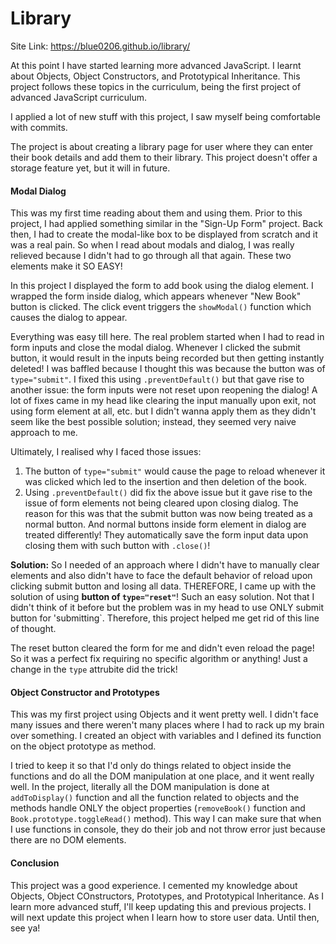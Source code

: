 # Library

Site Link: https://blue0206.github.io/library/    

At this point I have started learning more advanced JavaScript. I learnt about
Objects, Object Constructors, and Prototypical Inheritance. This project follows
these topics in the curriculum, being the first project of advanced JavaScript
curriculum.

I applied a lot of new stuff with this project, I saw myself being comfortable
with commits.

The project is about creating a library page for user where they can enter their
book details and add them to their library. This project doesn't offer a storage
feature yet, but it will in future.

#### Modal Dialog

This was my first time reading about them and using them. Prior to this project,
I had applied something similar in the "Sign-Up Form" project. Back then, I had
to create the modal-like box to be displayed from scratch and it was a real pain.
So when I read about modals and dialog, I was really relieved because I didn't
had to go through all that again. These two elements make it SO EASY!

In this project I displayed the form to add book using the dialog element.
I wrapped the form inside dialog, which appears whenever "New Book" button is
clicked. The click event triggers the `showModal()` function which causes the
dialog to appear.

Everything was easy till here. The real problem started when I had to read in
form inputs and close the modal dialog. Whenever I clicked the submit button,
it would result in the inputs being recorded but then getting instantly deleted!
I was baffled because I thought this was because the button was of `type="submit"`.
I fixed this using `.preventDefault()` but that gave rise to another issue: the form
inputs were not reset upon reopening the dialog!
A lot of fixes came in my head like clearing the input manually upon exit, not using
form element at all, etc. but I didn't wanna apply them as they didn't seem like the
best possible solution; instead, they seemed very naive approach to me.

Ultimately, I realised why I faced those issues:
1. The button of `type="submit"` would cause the page to reload whenever it was clicked
   which led to the insertion and then deletion of the book.
2. Using `.preventDefault()` did fix the above issue but it gave rise to the issue of
   form elements not being cleared upon closing dialog. The reason for this was that
   the submit button was now being treated as a normal button. And normal buttons inside
   form element in dialog are treated differently! They automatically save the form input
   data upon closing them with such button with `.close()`!

**Solution:** So I needed of an approach where I didn't have to manually clear elements and
also didn't have to face the default behavior of reload upon clicking submit button and
losing all data. THEREFORE, I came up with the solution of using **button of `type="reset"`**!
Such an easy solution. Not that I didn't think of it before but the problem was in my head to 
use ONLY submit button for 'submitting`.
Therefore, this project helped me get rid of this line of thought.

The reset button cleared the form for me and didn't even reload the page! So it was a perfect
fix requiring no specific algorithm or anything! Just a change in the `type` attrubite did
the trick!

#### Object Constructor and Prototypes

This was my first project using Objects and it went pretty well. I didn't face many issues
and there weren't many places where I had to rack up my brain over something. I created
an object with variables and I defined its function on the object prototype as method.

I tried to keep it so that I'd only do things related to object inside the functions and do 
all the DOM manipulation at one place, and it went really well. In the project, literally all
the DOM manipulation is done at `addToDisplay()` function and all the function related to 
objects and the methods handle ONLY the object properties (`removeBook()` function and
`Book.prototype.toggleRead()` method).
This way I can make sure that when I use functions in console, they do their job and not throw
error just because there are no DOM elements.

#### Conclusion

This project was a good experience. I cemented my knowledge about Objects, Object COnstructors,
Prototypes, and Prototypical Inheritance.
As I learn more advanced stuff, I'll keep updating this and previous projects. I will next update
this project when I learn how to store user data. Until then, see ya!